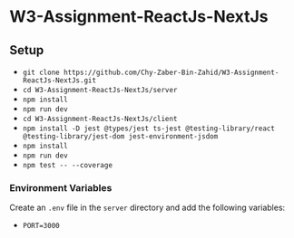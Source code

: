 # W3-Assignment-ReactJs-NextJs

## Setup

- `git clone https://github.com/Chy-Zaber-Bin-Zahid/W3-Assignment-ReactJs-NextJs.git`
- `cd W3-Assignment-ReactJs-NextJs/server`
- `npm install`
- `npm run dev`
- `cd W3-Assignment-ReactJs-NextJs/client`
- `npm install -D jest @types/jest ts-jest @testing-library/react @testing-library/jest-dom jest-environment-jsdom`
- `npm install`
- `npm run dev`
- `npm test -- --coverage`

### Environment Variables

Create an `.env` file in the `server` directory and add the following variables:

- `PORT=3000`